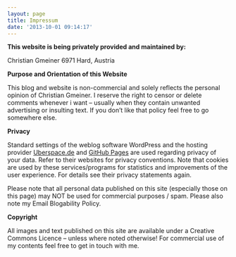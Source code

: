 ```yaml
---
layout: page
title: Impressum
date: '2013-10-01 09:14:17'
---
```


**This website is being privately provided and maintained by:**

Christian Gmeiner
6971 Hard, Austria

**Purpose and Orientation of this Website**

This blog and website is non-commercial and solely reflects the personal opinion of Christian Gmeiner. I reserve the right to censor or delete comments whenever i want – usually when they contain unwanted advertising or insulting text. If you don’t like that policy feel free to go somewhere else.

**Privacy**

Standard settings of the weblog software WordPress and the hosting provider
[Uberspace.de](https://uberspace.de) and [GitHub Pages](https://pages.github.com) are used regarding privacy of your data. Refer to their websites for privacy conventions. Note that cookies are used by these services/programs for statistics and improvements of the user experience. For details see their privacy statements again.

Please note that all personal data published on this site (especially those on this page) may NOT be used for commercial purposes / spam. Please also note my Email Blogability Policy.

**Copyright**

All images and text published on this site are available under a Creative Commons Licence – unless where noted otherwise! For commercial use of my contents feel free to get in touch with me.
